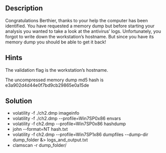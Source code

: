 ## Description
Congratulations Berthier, thanks to your help the computer has been identified. You have requested a memory dump but before starting your analysis you wanted to take a look at the antivirus’ logs. Unfortunately, you forgot to write down the workstation’s hostname. But since you have its memory dump you should be able to get it back!
## Hints 
The validation flag is the workstation’s hostname.

The uncompressed memory dump md5 hash is e3a902d4d44e0f7bd9cb29865e0a15de
## Solution
- volatility -f ./ch2.dmp imageinfo
- volatility -f ./ch2.dmp --profile=Win7SP0x86 envars
- volatility -f ch2.dmp --profile=Win7SP0x86 hashdump
- john --format=NT hash.txt
- volatility -f ch2.dmp --profile=Win7SP1x86 dumpfiles --dump-dir dump_folder &> logs_and_output.txt
- clamscan -r dump_folder/
